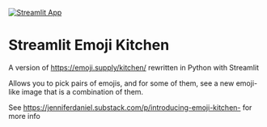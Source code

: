 [![Streamlit App](https://static.streamlit.io/badges/streamlit_badge_black_white.svg)](https://emoji-kitchen.streamlitapp.com)

# Streamlit Emoji Kitchen

A version of https://emoji.supply/kitchen/ rewritten in Python with Streamlit

Allows you to pick pairs of emojis, and for some of them, see a new emoji-like image
that is a combination of them.

See https://jenniferdaniel.substack.com/p/introducing-emoji-kitchen- for more info
